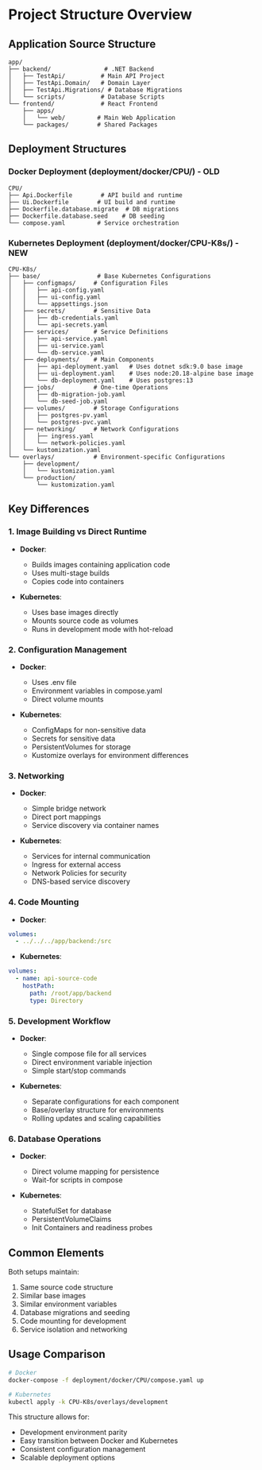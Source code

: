 
# Project Structure Overview

## Application Source Structure
```
app/
├── backend/               # .NET Backend
│   ├── TestApi/          # Main API Project
│   ├── TestApi.Domain/   # Domain Layer
│   ├── TestApi.Migrations/ # Database Migrations
│   └── scripts/          # Database Scripts
└── frontend/             # React Frontend
    ├── apps/
    │   └── web/         # Main Web Application
    └── packages/        # Shared Packages
```

## Deployment Structures

### Docker Deployment (deployment/docker/CPU/) - OLD
```
CPU/
├── Api.Dockerfile        # API build and runtime
├── Ui.Dockerfile        # UI build and runtime
├── Dockerfile.database.migrate  # DB migrations
├── Dockerfile.database.seed    # DB seeding
└── compose.yaml         # Service orchestration
```

### Kubernetes Deployment (deployment/docker/CPU-K8s/) - NEW
```
CPU-K8s/
├── base/                # Base Kubernetes Configurations
│   ├── configmaps/     # Configuration Files
│   │   ├── api-config.yaml
│   │   ├── ui-config.yaml
│   │   └── appsettings.json
│   ├── secrets/        # Sensitive Data
│   │   ├── db-credentials.yaml
│   │   └── api-secrets.yaml
│   ├── services/       # Service Definitions
│   │   ├── api-service.yaml
│   │   ├── ui-service.yaml
│   │   └── db-service.yaml
│   ├── deployments/    # Main Components
│   │   ├── api-deployment.yaml   # Uses dotnet sdk:9.0 base image
│   │   ├── ui-deployment.yaml    # Uses node:20.18-alpine base image
│   │   └── db-deployment.yaml    # Uses postgres:13
│   ├── jobs/           # One-time Operations
│   │   ├── db-migration-job.yaml
│   │   └── db-seed-job.yaml
│   ├── volumes/        # Storage Configurations
│   │   ├── postgres-pv.yaml
│   │   └── postgres-pvc.yaml
│   ├── networking/     # Network Configurations
│   │   ├── ingress.yaml
│   │   └── network-policies.yaml
│   └── kustomization.yaml
└── overlays/           # Environment-specific Configurations
    ├── development/
    │   └── kustomization.yaml
    └── production/
        └── kustomization.yaml
```

## Key Differences

### 1. Image Building vs Direct Runtime
- **Docker**: 
  - Builds images containing application code
  - Uses multi-stage builds
  - Copies code into containers

- **Kubernetes**: 
  - Uses base images directly
  - Mounts source code as volumes
  - Runs in development mode with hot-reload

### 2. Configuration Management
- **Docker**: 
  - Uses .env file
  - Environment variables in compose.yaml
  - Direct volume mounts

- **Kubernetes**:
  - ConfigMaps for non-sensitive data
  - Secrets for sensitive data
  - PersistentVolumes for storage
  - Kustomize overlays for environment differences

### 3. Networking
- **Docker**:
  - Simple bridge network
  - Direct port mappings
  - Service discovery via container names

- **Kubernetes**:
  - Services for internal communication
  - Ingress for external access
  - Network Policies for security
  - DNS-based service discovery

### 4. Code Mounting
- **Docker**:
```yaml
volumes:
  - ../../../app/backend:/src
```

- **Kubernetes**:
```yaml
volumes:
  - name: api-source-code
    hostPath:
      path: /root/app/backend
      type: Directory
```

### 5. Development Workflow
- **Docker**:
  - Single compose file for all services
  - Direct environment variable injection
  - Simple start/stop commands

- **Kubernetes**:
  - Separate configurations for each component
  - Base/overlay structure for environments
  - Rolling updates and scaling capabilities

### 6. Database Operations
- **Docker**:
  - Direct volume mapping for persistence
  - Wait-for scripts in compose

- **Kubernetes**:
  - StatefulSet for database
  - PersistentVolumeClaims
  - Init Containers and readiness probes

## Common Elements
Both setups maintain:
1. Same source code structure
2. Similar base images
3. Similar environment variables
4. Database migrations and seeding
5. Code mounting for development
6. Service isolation and networking

## Usage Comparison
```bash
# Docker
docker-compose -f deployment/docker/CPU/compose.yaml up

# Kubernetes
kubectl apply -k CPU-K8s/overlays/development
```

This structure allows for:
- Development environment parity
- Easy transition between Docker and Kubernetes
- Consistent configuration management
- Scalable deployment options
